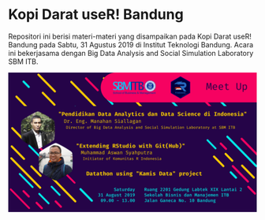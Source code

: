 # Kopi Darat useR! Bandung

Repositori ini berisi materi-materi yang disampaikan pada Kopi Darat useR! Bandung pada Sabtu, 31 Agustus 2019 di Institut Teknologi Bandung. Acara ini bekerjasama dengan Big Data Analysis and Social Simulation Laboratory SBM ITB.

![Poster Kopdar useR! Bandung](kopdar-user-bandung-4.png)
